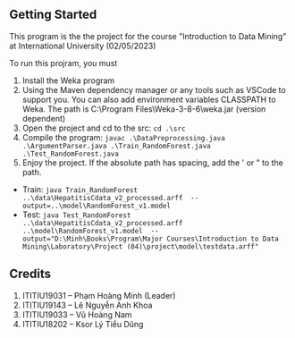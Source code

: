 ## Getting Started
This program is the the project for the course "Introduction to Data Mining" at International University (02/05/2023)

To run this projram, you must 
1. Install the Weka program
2. Using the Maven dependency manager or any tools such as VSCode to support you. You can also add environment variables CLASSPATH to Weka. The path is C:\Program Files\Weka-3-8-6\weka.jar (version dependent)
3. Open the project and cd to the src: `cd .\src`
4. Compile the program: `javac .\DataPreprocessing.java .\ArgumentParser.java .\Train_RandomForest.java .\Test_RandomForest.java`
5. Enjoy the project. If the absolute path has spacing, add the ' or " to the path.
 - Train: `java Train_RandomForest ..\data\HepatitisCdata_v2_processed.arff  --output=..\model\RandomForest_v1.model`
 - Test: `java Test_RandomForest ..\data\HepatitisCdata_v2_processed.arff ..\model\RandomForest_v1.model  --output="D:\Minh\Books\Program\Major Courses\Introduction to Data Mining\Laboratory\Project (04)\project\model\testdata.arff"`


## Credits
1. ITITIU19031 – Phạm Hoàng Minh (Leader)
2. ITITIU19143 – Lê Nguyễn Anh Khoa
3. ITITIU19033 – Vũ Hoàng Nam
4. ITITIU18202 – Ksor Lý Tiểu Dũng
